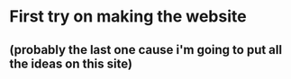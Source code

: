 # First try on making the website 

## (probably the last one cause i'm going to put all the ideas on this site)
